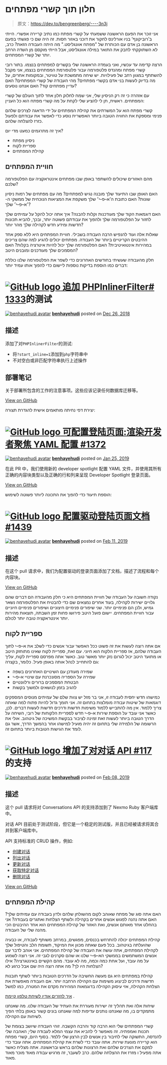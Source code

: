 # חלון תוך קשרי מפתחים

> 原文：<https://dev.to/bengreenberg/----3n3j>

אני זוכר את הפעם הראשונה ששמעתי על קשרי מפתח כמו נתיב קריירה אפשרי. הייתי ב’רוביקונף’ בניו אורלינס לחקור את דוכני באזור חסות. זה היה שם כי פגשתי בפעם הראשונה בן אדם עם הכותרת של "מפתח אוונגליסט." מה היתה העבודה הזאת? כרב, לא השתוקקתי לחבק את התואר במילה אוונגליסט, אבל הייתי מוקסם מן השדה הרחב יותר של קשרי המפתחים.

הרצה קדימה עד עכשיו, ואני בעמדה הראשונה שלי בקשרים למפתחים בנצמו. בתור רובי קשרי מפתח ומהנדס פלטפורמה עבור פלטפורמת המפתחים בנצמו, אני מקבל להשתתף במגוון רחב של פעילויות. יש שיחה מתמשכת על טוויטר, ובמקומות אחרים, על מה בדיוק לעשות בני אדם בקשרי מפתחים? מהי העבודה של קשרי המפתחים? האם עדיין מפתחים קוד? האם אנחנו נוסעים?

עם אזהרה כי זה רק הניסיון שלי, אני שמח לחלוק חלון אחד לתוך העולם של קשרי המפתחים. ראשית, תן לי להציע שלי לקחת על מה קשרי מפתח הוא כל העניין:

קשרי מפתח הוא על המשרתים את קהילת המפתחים על ידי הדאגה לצרכים שלהם פנימי ומספקת את החוויה הטובה ביותר האפשרית נוסע כדי לאפשר את עבודתם ולפעול כזרז להצלחה שלהם.

איך זה מתרגמים כמעט מדי יום?

*   ניסיון מפתח
*   ספריית לקוח
*   קהילת המפתחים

## חוויית המפתחים

מהם האזורים שיכולים להשתפר באופן שבו מפתחים אינטראקציה עם הפלטפורמה שלכם?

האם האופן שבו התיעוד שלך מובנה נגיש למפתחים? מה עם מפתחים של רמות ניסיון שונות? האם כתובת ה'א–פ–י׳ שלך משקפת את המציאות הנוכחית של ממשקי ה- ׳א–פ–י׳ שלך?

האם דוגמאות הקוד שלך מעודכנות וקלות להבנה? איך אתה יכול להקל על עמיתים שלך לחזור על הפלטפורמה שלך ולהפוך את עבודתם פשוטה יותר, ובכך, להביא תכונות חדשות ומידע חדש לקהילה שלך מהר יותר?

שאלות אלה ועוד להנפיש הרבה העבודה בשבילי. חוויית המפתחים היא ללא ספק אחד ההיבטים הקריטיים ביותר של העבודה. מפתחים יכולים להגיע למה שהם צריכים במהירות אינטואיטיבית? האם הפלטפורמה שלך יכול להיות איטרציה בקלות? האם המסמכים שלך מעודכנים ומובנים היטב?

חלק מהעבודה שעשיתי בחודשים האחרונים כדי לשפר את הפלטפורמה שלנו כוללת דברים כמו הוספת בדיקות נוספות ליישום כדי להפוך אותו עמיד יותר:

# [![GitHub logo](img/75095a8afc1e0f207cda715962e75c8d.png) 追加 PHPInlinerFilter# 1333](https://github.com/Nexmo/nexmo-developer/pull/1333)的测试

[![benhayehudi avatar](img/4d49a4f979f5129d7133b082d9ed8834.png)](https://github.com/benhayehudi) **[benhayehudi](https://github.com/benhayehudi)** posted on [<time datetime="2018-12-26T07:57:42Z">Dec 26, 2018</time>](https://github.com/Nexmo/nexmo-developer/pull/1333)

## 描述

添加了对`PHPInlinerFilter`的测试:

*   将`?start_inline=1`添加到`php`字符串中
*   不对空白或非匹配字符串执行上述操作

## 部署笔记

关于部署所包含的工作的注意事项。这些应该记录任何数据库迁移等。

[View on GitHub](https://github.com/Nexmo/nexmo-developer/pull/1333)

יצירת דפי נחיתה מותאמים אישית להגדרת תצורה:

# [![GitHub logo](img/75095a8afc1e0f207cda715962e75c8d.png) 可配置登陆页面:渲染开发者聚焦 YAML 配置 #1372](https://github.com/Nexmo/nexmo-developer/pull/1372) 

[![benhayehudi avatar](img/4d49a4f979f5129d7133b082d9ed8834.png)](https://github.com/benhayehudi) **[benhayehudi](https://github.com/benhayehudi)** posted on [<time datetime="2019-01-25T12:14:55Z">Jan 25, 2019</time>](https://github.com/Nexmo/nexmo-developer/pull/1372)

在此 PR 中，我们使用新的 developer spotlight 配置 YAML 文件，并使用其所有正确的内容块类型以及正确的行和列来呈现 Developer Spotlight 登录页面。

[View on GitHub](https://github.com/Nexmo/nexmo-developer/pull/1372)

הוספת תיעוד כדי להפוך את התכונה ליותר פשוטה לשימוש:

# [![GitHub logo](img/75095a8afc1e0f207cda715962e75c8d.png) 配置驱动登陆页面文档 #1439](https://github.com/Nexmo/nexmo-developer/pull/1439) 

[![benhayehudi avatar](img/4d49a4f979f5129d7133b082d9ed8834.png)](https://github.com/benhayehudi) **[benhayehudi](https://github.com/benhayehudi)** posted on [<time datetime="2019-02-11T13:12:07Z">Feb 11, 2019</time>](https://github.com/Nexmo/nexmo-developer/pull/1439)

## 描述

在这个 pull 请求中，我们为配置驱动的登录页面添加了文档，描述了流程和每个内容块。

[View on GitHub](https://github.com/Nexmo/nexmo-developer/pull/1439)

נקודה חשובה על העבודה של חוויית המפתחים היא כי חלק מהעבודה הם דברים שהם גלויים ישירות לקהילה, בעוד אחרים נמצאים שם כדי להבטיח את הפלטפורמה נשאר גמיש, ולכן הם פנימיים יותר. שני שיפורים פנימיים חיצוניים ושיפורים פנימיים חיוניים עבור חוויית המפתחים. יישום פועל היטב פירושו פחות זמן השבתה, תוצאות מהירות יותר אינטראקציה טובה יותר לכולם.

## ספריית לקוח

אם אתה רוצה לעשות את זה פשוט ככל האפשר עבור אנשים כדי לשלב את א–פ–י לתוך העבודה שלהם, אז ספריית הלקוח הוא חיוני. עם זאת, ספריית לקוח שאינו מתוחזק היטב או מתועד היטב יכול לגרום נזק יותר מאשר טוב. כאשר אתה מפרסם ספריית לקוח, עליך גם להתחייב לנהל אותה באופן פעיל. כלומר, בקצרה:

*   שמירה מעודכן עם השינויים האחרונים בשפה
*   שמירה על הספריה מסונכרנת עם שינויי א–פ–י
*   הבטחת המסמכים ברורים ורלוונטיים
*   להגיב בזמן לנושאים ולמשוך בקשות

כמישהו חדש יחסית לעבודה זו, אני בר מזל יש צוות שלם של עמיתים מנוסים המספקים דוגמאות של שיטות עבודה מומלצות בתחום זה. אני תומך גדול להיות פתוח למה שאתה צריך ללמוד. אין מה להתבייש ללמוד משימות חדשות ודרכים חדשות לעשות דברים. לכן, כאשר אני עובד על הוספת שירות א–פ–י חדש לספריית הלקוחות של רובי, השיחה על הדרך הטובה ביותר לעשות זאת זמינה לציבור בבקשת המשיכה של גיטהוב. אולי את הרשומה של הלמידה שלי בתחום זה יהיה מועיל למישהו אחר בהמשך הדרך, אשר גם לומד את הגישות הטובות ביותר בתחום זה.

# [![GitHub logo](img/75095a8afc1e0f207cda715962e75c8d.png) 增加了对对话 API   #117](https://github.com/Nexmo/nexmo-ruby/pull/117) 的支持

[![benhayehudi avatar](img/4d49a4f979f5129d7133b082d9ed8834.png)](https://github.com/benhayehudi) **[benhayehudi](https://github.com/benhayehudi)** posted on [<time datetime="2019-02-08T12:15:34Z">Feb 08, 2019</time>](https://github.com/Nexmo/nexmo-ruby/pull/117)

## 描述

这个 pull 请求将对 Conversations API 的支持添加到了 Nexmo Ruby 客户端库中。

对话 API 目前处于测试阶段，但它是一个稳定的测试版，并且已经被请求将其合并到客户端库中。

API 支持标准的 CRUD 操作，例如:

*   [创建对话](https://developer.nexmo.com/api/conversation#createConversation)
*   [列出对话](https://developer.nexmo.com/api/conversation#listConversations)
*   [更新对话](https://developer.nexmo.com/api/conversation#replaceConversation)
*   [获取特定对话](https://developer.nexmo.com/api/conversation#retrieveConversation)
*   [删除对话](https://developer.nexmo.com/api/conversation#deleteConversation)

[View on GitHub](https://github.com/Nexmo/nexmo-ruby/pull/117)

## קהילת המפתחים

האם אתה סוג של מפתח שאוהב לקום מהשולחן שלהם ולדון בעבודה עם עמיתים שלך? האם אתה נהנה לפגוש אנשים אחרים בקהילה ולשתף הצלחות ואתגרים בעבודה? אני בהחלט אחד מאותם אנשים, ואת האזור של קהילת המפתחים הוא אחד ההיבטים הכי מהנה שלי של העבודה.

קהילת המפתחים יכולה להתרחש בכנסים, מפגשים, במרחב משותף לעבודה, או כבעיה שהועלתה בגיטהוב. בכל פעם שאתה מכוון את המיקוד, תשומת הלב והטיפול שלך לקהילת המפתחים, אתה עושה את העבודה של קהילת המפתחים. אני אוהב לדבר עם אנשים המשתמשים בממשקי הא–פ–י שלנו או שהם סקרנים לגבי זה. אני רוצה לשמוע על מה עובד, ועל אחת כמה וכמה, מה לא עובד. מהם הקשיים באינטגרציה? אילו הצלחות היו לך? מה אתה רוצה היה שם אבל כרגע לא?

קהילת במפתחים היא גם מעשה החשיבה על הדרכים הטובות ביותר לשתף תובנות חדשות ודרכים לביצוע משימות עם הקהילה הרחבה יותר. אם העבודה מאפשרת את הצלחת הקהילה, אזי עיסוק הקהילה בדוגמאות המהירות מקדם את המטרה, כמו למשל

[איך להזרים אודיו לשיחת טלפון קיימת](https://www.nexmo.com/blog%20/%202019/01/24%20/%20play-streaming-audio-to-a-call-with-ruby-dr%20/) .

שיחות אלה ואת תהליך זה ישירות מעוררת את העתיד של העבודה שלנו. מה שאנחנו מתמקדים בו, מה שאנחנו נותנים עדיפות למה שאנחנו בונים קשור באופן בלתי הפיך לשיחות עם הקהילה.

קשרי המפתחים שלי הוא הרבה קוד והרבה הקשבה. זוהי העבודה שיושב בצומת של תכנות ואמפתיה. זה מאפשר לי להביא את עצמי המלא לעבודה שלי; האהבה שלי להנדסה, התשוקה שלי לחיבור בין אנשים לבין הרצון שלי ללמד. בסוף היום, קשרי מפתח הוא קריירה מונעת שירות. אתה עובד כדי לשרת את קהילת המפתחים. אתה עובד כדי למקם את הצרכים שלהם ואת הרצונות שלהם בראש ובראשונה. אתה מצליח כאשר אתה מפעיל ו מזרז את ההצלחה שלהם. כרב לשעבר, זה מרגיש עבודה מאוד מוכר מאוד מאוד.